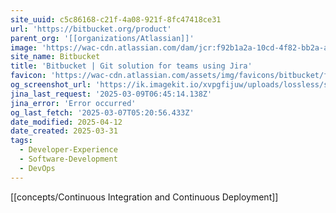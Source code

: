 ```yaml
---
site_uuid: c5c86168-c21f-4a08-921f-8fc47418ce31
url: 'https://bitbucket.org/product'
parent_org: '[[organizations/Atlassian]]'
image: 'https://wac-cdn.atlassian.com/dam/jcr:f92b1a2a-10cd-4f82-bb2a-aa00400f4288/bitbucket-cloud-features-opengraph.png'
site_name: Bitbucket
title: 'Bitbucket | Git solution for teams using Jira'
favicon: 'https://wac-cdn.atlassian.com/assets/img/favicons/bitbucket/favicon-32x32.png'
og_screenshot_url: 'https://ik.imagekit.io/xvpgfijuw/uploads/lossless/screenshots/20250529_BitBucket_og_screenshot.jpeg'
jina_last_request: '2025-03-09T06:45:14.138Z'
jina_error: 'Error occurred'
og_last_fetch: '2025-03-07T05:20:56.433Z'
date_modified: 2025-04-12
date_created: 2025-03-31
tags:
  - Developer-Experience
  - Software-Development
  - DevOps
---
```


[[concepts/Continuous Integration and Continuous Deployment]]